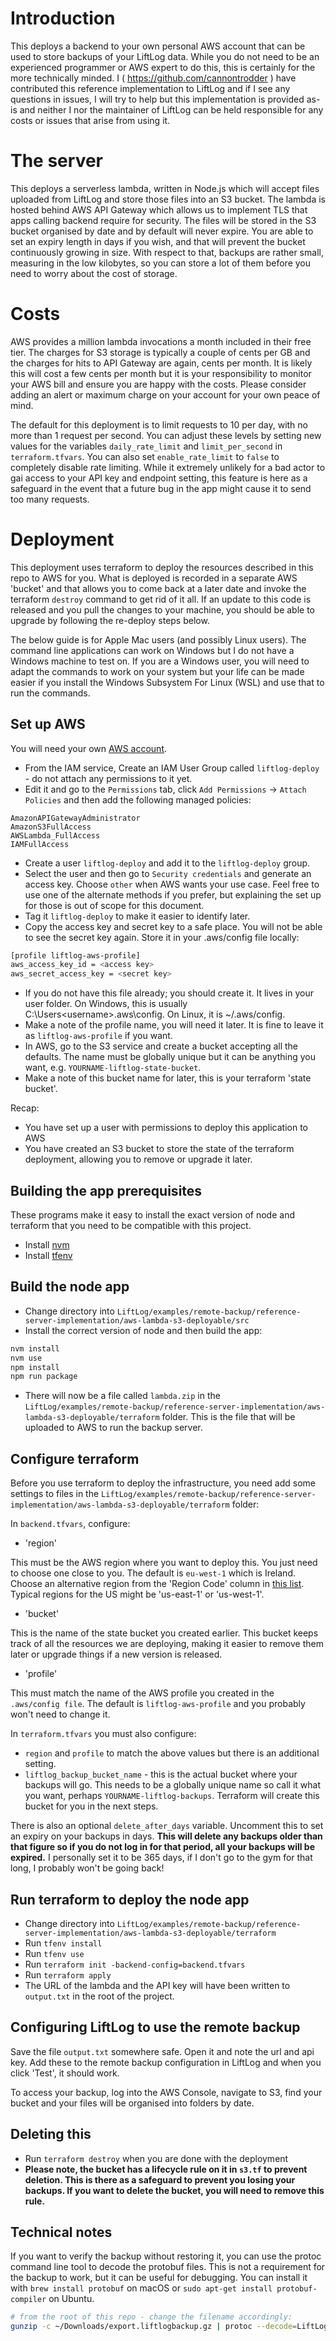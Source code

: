# Introduction

This deploys a backend to your own personal AWS account that can be used to store backups of your LiftLog data. While you do not need to be an experienced programmer or AWS expert to do this, this is certainly for the more technically minded. I ( https://github.com/cannontrodder ) have contributed this reference implementation to LiftLog and if I see any questions in issues, I will try to help but this implementation is provided as-is and neither I nor the maintainer of LiftLog can be held responsible for any costs or issues that arise from using it.

# The server

This deploys a serverless lambda, written in Node.js which will accept files uploaded from LiftLog and store those files into an S3 bucket. The lambda is hosted behind AWS API Gateway which allows us to implement TLS that apps calling backend require for security. The files will be stored in the S3 bucket organised by date and by default will never expire. You are able to set an expiry length in days if you wish, and that will prevent the bucket continuously growing in size. With respect to that, backups are rather small, measuring in the low kilobytes, so you can store a lot of them before you need to worry about the cost of storage.

# Costs

AWS provides a million lambda invocations a month included in their free tier. The charges for S3 storage is typically a couple of cents per GB and the charges for hits to API Gateway are again, cents per month. It is likely this will cost a few cents per month but it is your responsibility to monitor your AWS bill and ensure you are happy with the costs. Please consider adding an alert or maximum charge on your account for your own peace of mind.

The default for this deployment is to limit requests to 10 per day, with no more than 1 request per second. You can adjust these levels by setting new values for the variables `daily_rate_limit` and `limit_per_second` in `terraform.tfvars`. You can also set `enable_rate_limit` to `false` to completely disable rate limiting. While it extremely unlikely for a bad actor to gai access to your API key and endpoint setting, this feature is here as a safeguard in the event that a future bug in the app might cause it to send too many requests.

# Deployment

This deployment uses terraform to deploy the resources described in this repo to AWS for you. What is deployed is recorded in a separate AWS 'bucket' and that allows you to come back at a later date and invoke the terraform `destroy` command to get rid of it all. If an update to this code is released and you pull the changes to your machine, you should be able to upgrade by following the re-deploy steps below.

The below guide is for Apple Mac users (and possibly Linux users). The command line applications can work on Windows but I do not have a Windows machine to test on. If you are a Windows user, you will need to adapt the commands to work on your system but your life can be made easier if you install the Windows Subsystem For Linux (WSL) and use that to run the commands.

## Set up AWS

You will need your own [AWS account](https://aws.amazon.com/free/).

* From the IAM service, Create an IAM User Group called `liftlog-deploy` - do not attach any permissions to it yet.
* Edit it and go to the `Permissions` tab, click `Add Permissions` -> `Attach Policies` and then add the following managed policies:
```
AmazonAPIGatewayAdministrator
AmazonS3FullAccess
AWSLambda_FullAccess
IAMFullAccess
```
* Create a user `liftlog-deploy` and add it to the `liftlog-deploy` group.
* Select the user and then go to `Security credentials` and generate an access key. Choose `other` when AWS wants your use case. Feel free to use one of the alternate methods if you prefer, but explaining the set up for those is out of scope for this document.
* Tag it `liftlog-deploy` to make it easier to identify later.
* Copy the access key and secret key to a safe place. You will not be able to see the secret key again. Store it in your .aws/config file locally:

```bash
[profile liftlog-aws-profile]
aws_access_key_id = <access key>
aws_secret_access_key = <secret key>
``` 
* If you do not have this file already; you should create it. It lives in your user folder. On Windows, this is usually C:\Users\<username>\.aws\config. On Linux, it is ~/.aws/config.
* Make a note of the profile name, you will need it later. It is fine to leave it as `liftlog-aws-profile` if you want.
* In AWS, go to the S3 service and create a bucket accepting all the defaults. The name must be globally unique but it can be anything you want, e.g. `YOURNAME-liftlog-state-bucket`.
* Make a note of this bucket name for later, this is your terraform 'state bucket'.

Recap:

* You have set up a user with permissions to deploy this application to AWS
* You have created an S3 bucket to store the state of the terraform deployment, allowing you to remove or upgrade it later.
  
## Building the app prerequisites

These programs make it easy to install the exact version of node and terraform that you need to be compatible with this project.

* Install [nvm](https://github.com/nvm-sh/nvm)
* Install [tfenv](https://github.com/tfutils/tfenv)

## Build the node app

* Change directory into `LiftLog/examples/remote-backup/reference-server-implementation/aws-lambda-s3-deployable/src`
* Install the correct version of node and then build the app: 
  
```bash
nvm install
nvm use
npm install
npm run package
```
* There will now be a file called `lambda.zip` in the `LiftLog/examples/remote-backup/reference-server-implementation/aws-lambda-s3-deployable/terraform` folder. This is the file that will be uploaded to AWS to run the backup server.

## Configure terraform

Before you use terraform to deploy the infrastructure, you need add some settings to files in the `LiftLog/examples/remote-backup/reference-server-implementation/aws-lambda-s3-deployable/terraform` folder:

In `backend.tfvars`, configure:

* 'region'

This must be the AWS region where you want to deploy this. You just need to choose one close to you. The default is `eu-west-1` which is Ireland. Choose an alternative region from the 'Region Code' column in [this list](https://www.aws-services.info/regions.html). Typical regions for the US might be 'us-east-1' or 'us-west-1'.

* 'bucket'

This is the name of the state bucket you created earlier. This bucket keeps track of all the resources we are deploying, making it easier to remove them later or upgrade things if a new version is released.

* 'profile'

This must match the name of the AWS profile you created in the `.aws/config file`. The default is `liftlog-aws-profile` and you probably won't need to change it.

In `terraform.tfvars` you must also configure:

- `region` and `profile` to match the above values but there is an additional setting.
- `liftlog_backup_bucket_name` - this is the actual bucket where your backups will go. This needs to be a globally unique name so call it what you want, perhaps `YOURNAME-liftlog-backups`. Terraform will create this bucket for you in the next steps.

There is also an optional `delete_after_days` variable. Uncomment this to set an expiry on your backups in days. **This will delete any backups older than that figure so if you do not log in for that period, all your backups will be expired.** I personally set it to be 365 days, if I don't go to the gym for that long, I probably won't be going back!

## Run terraform to deploy the node app

* Change directory into `LiftLog/examples/remote-backup/reference-server-implementation/aws-lambda-s3-deployable/terraform`
* Run `tfenv install`
* Run `tfenv use`
* Run `terraform init -backend-config=backend.tfvars`
* Run `terraform apply`
* The URL of the lambda and the API key will have been written to `output.txt` in the root of the project.

## Configuring LiftLog to use the remote backup

Save the file `output.txt` somewhere safe. Open it and note the url and api key. Add these to the remote backup configuration in LiftLog and when you click 'Test', it should work.

To access your backup, log into the AWS Console, navigate to S3, find your bucket and your files will be organised into folders by date.

## Deleting this 

* Run `terraform destroy` when you are done with the deployment
* **Please note, the bucket has a lifecycle rule on it in `s3.tf` to prevent deletion. This is there as a safeguard to prevent you losing your backups. If you want to delete the bucket, you will need to remove this rule.**

## Technical notes

If you want to verify the backup without restoring it, you can use the protoc command line tool to decode the protobuf files. This is not a requirement for the backup to work, but it can be useful for debugging. You can install it with `brew install protobuf` on macOS or `sudo apt-get install protobuf-compiler` on Ubuntu.

```bash
# from the root of this repo - change the filename accordingly:
gunzip -c ~/Downloads/export.liftlogbackup.gz | protoc --decode=LiftLog.Ui.Models.ExportedDataDao.ExportedDataDaoV2 --proto_path=LiftLog.Ui Models/ExportedDataDao/ExportedDataDaoV2.proto
```
